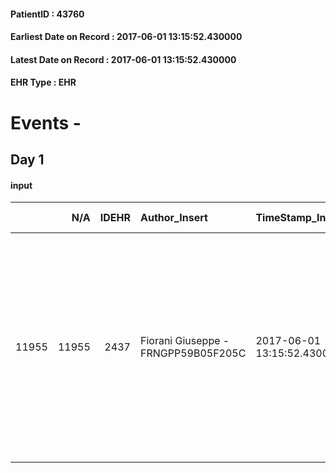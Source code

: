 
#### PatientID : 43760
#### Earliest Date on Record : 2017-06-01 13:15:52.430000
#### Latest Date on Record : 2017-06-01 13:15:52.430000
#### EHR Type : EHR

# Events - 

## Day 1

#### input
|       |    N/A |   IDEHR | Author_Insert                       | TimeStamp_Insert           | EHRType   |   PatientID |   IDDigitalSignDocument | persone_vicine   |   Unnamed: 0_x.1 |   IDANAMNESI_SOCIALE | Patient   | FamigliaAltro   | Paziente_T   | FamigliaAltro_T   |   Non_Rilevabile_x.1 | Note_Non_Rilevabile_x.1   | opt_Problemi   | ds_note_timori                                                                   | chk_contr_sintomi   | chk_competenza                                 | opt_paziente_a   | opt_famiglia_a   | opt_adeguatezza   | opt_paziente_solo   | ds_note_con                                                                                                                                                                                                                        | opt_presente_assente   | Presenza_minori   | Caregiver_principale                   | opt_capacita   | opt_necessario   | opt_presente   | opt_risorse_ec   | opt_paziente_psi   | opt_Ins_vol   | opt_paziente_ad   | opt_caregiver_ad   | opt_esenzione   | opt_inv_civile   |   invalidita_perc | ds_codice_es   | Needs     | Domestic partnership   | Fragility   | opt_disponibilita_f   | opt_indennita_acc   | opt_legge   | opt_famiglia_psi   | opt_disponibilit_paz   |
|------:|-------:|--------:|:------------------------------------|:---------------------------|:----------|------------:|------------------------:|:-----------------|-----------------:|---------------------:|:----------|:----------------|:-------------|:------------------|---------------------:|:--------------------------|:---------------|:---------------------------------------------------------------------------------|:--------------------|:-----------------------------------------------|:-----------------|:-----------------|:------------------|:--------------------|:-----------------------------------------------------------------------------------------------------------------------------------------------------------------------------------------------------------------------------------|:-----------------------|:------------------|:---------------------------------------|:---------------|:-----------------|:---------------|:-----------------|:-------------------|:--------------|:------------------|:-------------------|:----------------|:-----------------|------------------:|:---------------|:----------|:-----------------------|:------------|:----------------------|:--------------------|:------------|:-------------------|:-----------------------|
| 11955 |  11955 |    2437 | Fiorani Giuseppe - FRNGPP59B05F205C | 2017-06-01 13:15:52.430000 | EHR       |       43760 |                  769032 | N/A              |             6275 |                 3953 | Si#1      | Si#1            | No#0         | Si#1              |                    0 | NR                        | No#0           | Viene richiesto il trasferimento in hospice per la gestione dei sintomi avanzati | controllo sintomi#0 | competenza/capacit√† assistenziale caregiver#0 | Indefinite#2     | Congruenti#1     | Si#1              | No#0                | Vedovo dal 2004,da 4 anni √® assistito da una badante. La figlia unica Giulia,laureata in lettere,vive in Inghilterra,dove ha insegnato fino a qualche tempo fa.In questi giorni √® a Milano.Non vengono segnalati altri familiari | Presente#1             | No#0              | La badante. La figlia ,quando presente | Adeguato#0     | Si#1             | Si#1           | Adeguate#1       | No#0               | No#0          | Problematica#0    | Totale#2           | Si#1            | Si#1             |               100 | IC14           | Clinici#0 | Badante#1              | nessuna#0   | Si#1                  | Si#1                | No#0        | No#0               | Si#1                   |


